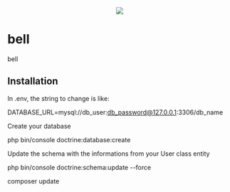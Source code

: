 <p align="center"><a href="https://valentin.in.ua" target="_blank">
    <img src="https://valentin.in.ua/Valentin_logo.png">
</a></p>





# bell
bell


Installation
------------


In .env, the string to change is like:

DATABASE_URL=mysql://db_user:db_password@127.0.0.1:3306/db_name

Create your database

php bin/console doctrine:database:create

Update the schema with the informations from your User class entity

php bin/console doctrine:schema:update --force

composer update

